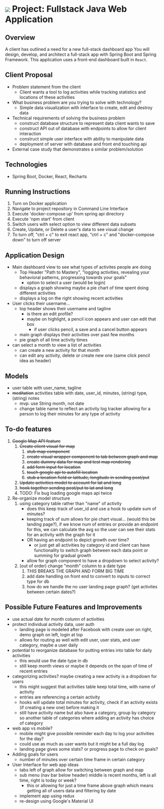 # ![](https://ga-dash.s3.amazonaws.com/production/assets/logo-9f88ae6c9c3871690e33280fcf557f33.png) Project: Fullstack Java Web Application 
## Overview

A client has outlined a need for a new full-stack dashboard app
You will design, develop, and architect a full-stack app with Spring Boot and Spring Framework. This application uses a front-end dashboard built in `React`.

## Client Proposal
- Problem statement from the client
    - Client wants a tool to log activities while tracking statistics and locations of these activities
- What business problem are you trying to solve with technology?
    - Simple data visualization with interface to create, edit and destroy data
- Technical requirements of solving the business problem
    - construct database structure to represent data client wants to save
    - construct API out of database with endpoints to allow for client interaction
    - construct simple user interface with ability to manipulate data
    - deployment of server with database and front end touching api
- External case study that demonstrates a similar problem/solution


## Technologies
- Spring Boot, Docker, React, Recharts

## Running Instructions
1. Turn on Docker application
2. Navigate to project repository in Command Line Interface
3. Execute 'docker-compose up' from spring api directory
4. Execute 'npm start' from client
5. Switch users with select option to view different data subsets
6. Create, Update, or Delete a user's data to see visual change
7. To turn off, "ctrl + c" to exit react app, "ctrl + c" and "docker-compose down" to turn off server

## Application Design
- Main dashboard view to see what types of activites people are doing
    - Top Header "Path to Mastery", "logging activities, revealing your behavioral patterns, progressing towards your goals"
        - option to select a user (would be login)
    - displays a graph showing maybe a pie chart of time spent doing different activities
    - displays a log on the right showing recent activities
- User clicks their username...
    - top header shows their username and tagline
        - is there an edit profile?
        - maybe on highlight, a pencil icon appears and user can edit that box
            - if user clicks pencil, a save and a cancel button appears
    - main graph displays their activities over past few months
    - pie graph of all time activity times
- can select a month to view a list of activities
    - can create a new activity for that month
    - can edit any activity, delete or create new one (same click pencil idea as header)

## Models
- user table with user_name, tagline
- ~~meditation~~ activities table with date, user_id, minutes, (string) type, (string) notes
    - mvp: use String month, not date
    - change table name to reflect an activity log tracker allowing for a person to log their minutes for any type of activity

## To-do features
1. ~~Google Map API feature~~
    1. ~~Create client visual for map~~
        1. ~~stub map component~~
        2. ~~create visual wrapper component to tab between graph and map~~
        3. ~~create dummy data for map and test map rendering~~
        4. ~~add form input for location~~
        5. ~~touch google api to autofill location~~
        6. ~~stub a location field or latitude, longitude in sending post/put~~
    2. ~~Update activities model to account for lat and long~~
    3. ~~hook together sending post/put to lat and long~~
    4. TODO: Fix bug loading google maps api twice
2. Re-organize model structure
    1. using category table rather than "name" of activity
        - does this keep track of user_id and use a hook to update sum of minutes?
        - keeping track of sum allows for pie chart visual... (would this be landing page?), if we know num of entries or provide an endpoint for this, we can calculate the avg so the user can see their stats for an activity with the graph for it
        - OR having an endpoint to depict growth over time?
            - or just get all activities by category id and client can have functionality to switch graph between each data point or summing for gradual growth
        - allow for graph component to have a dropdown to select activity?
    2. (out of order) change "month" column to a date type
        1. THIS BREAKS THE GRAPH AND FORM BIG TIME
        2. add date handling on front end to convert to inputs to correct type for db
        3. how do we handle the no user landing page graph? (get activites between certain dates?)

## Possible Future Features and Improvements
- use actual date for month column of activities
- protect individual activity data, user auth
    - landing page is modeled after Facebook with create user on right, demo graph on left, login at top
    - allows for routing as well with edit user, user stats, and user category, maybe a user daily
- potential to reorganize database for putting entries into table for daily activities
    - this would use the date type in db
    - still keep month views or maybe it depends on the span of time of recent entries
- categorizing activities? maybe creating a new activity is a dropdown for users
    - this might suggest that activities table keep total time, with name of activity
    - entries are referencing a certain activity
    - hooks will update total minutes for activity, check if an activity exists (if creating a new one) before making it
    - still have activity name but also have a category, group by category so another table of categories where adding an activity has choice of category
- web app vs mobile?
    - mobile might give possible reminder each day to log your activities for the day?
    - could use as much as user wants but it might be a full day log
    - landing page gives some stats? or progress page to check on goals?
- Adding goals for users
    - number of minutes over certain time frame in certain category
- User Interface for web app ideas
    - tabs left of graph allow for switching between graph and map
    - sub menu (nav bar below header) middle is recent months, left is all time, right is today or week?
        - this or allowing for just a time frame above graph which means getting all of users data and filtering by date
    - implement app using redux
    - re-design using Google's Material UI
